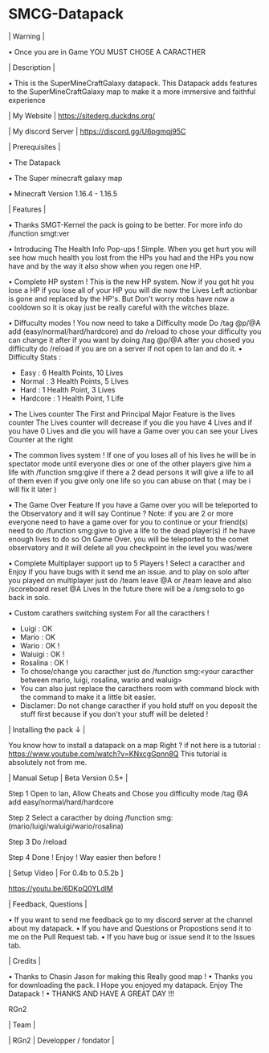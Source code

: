 # SMCG-Datapack

| Warning |

• Once you are in Game YOU MUST CHOSE A CARACTHER

| Description |

• This is the SuperMineCraftGalaxy datapack. This Datapack adds features to the SuperMineCraftGalaxy map to make it a more immersive and faithful experience

| My Website | https://sitederg.duckdns.org/

| My discord Server | https://discord.gg/U6pgmqj95C

| Prerequisites |

• The Datapack

• The Super minecraft galaxy map

• Minecraft Version 1.16.4 - 1.16.5

| Features |

• Thanks SMGT-Kernel the pack is going to be better. For more info do /function smgt:ver

• Introducing The Health Info Pop-ups ! Simple. When you get hurt you will see how much health you lost from the HPs you had and the HPs you now have and by the way it also show when you regen one HP.

• Complete HP system ! This is the new HP system. Now if you got hit you lose a HP if you lose all of your HP you will die now the Lives Left actionbar is gone and replaced by the HP's. But Don't worry mobs have now a cooldown so it is okay just be really careful with the witches blaze.

• Diffuculty modes ! You now need to take a Difficulty mode Do /tag @p/@A add (easy/normal/hard/hardcore) and do /reload to chose your difficulty you can change it after if you want by doing /tag @p/@A after you chosed you difficulty do /reload if you are on a server if not open to lan and do it.
• Difficulty Stats :
- Easy : 6 Health Points, 10 Lives
- Normal : 3 Health Points, 5 LIves
- Hard : 1 Health Point, 3 Lives
- Hardcore : 1 Health Point, 1 Life

• The Lives counter The First and Principal Major Feature is the lives counter The Lives counter will decrease if you die you have 4 Lives and if you have 0 Lives and die you will have a Game over you can see your Lives Counter at the right

• The common lives system ! If one of you loses all of his lives he will be in spectator mode until everyone dies or one of the other players give him a life with /function smg:give if there a 2 dead persons it will give a life to all of them even if you give only one life so you can abuse on that ( may be i will fix it later )

• The Game Over Feature If you have a Game over you will be teleported to the Observatory and it will say Continue ? Note: if you are 2 or more everyone need to have a game over for you to continue or your friend(s) need to do /function smg:give to give a life to the dead player(s) if he have enough lives to do so On Game Over. you will be teleported to the comet observatory and it will delete all you checkpoint in the level you was/were

• Complete Multiplayer support up to 5 Players ! Select a caracther and Enjoy if you have bugs with it send me an issue. and to play on solo after you played on multiplayer just do /team leave @A or /team leave and also /scoreboard reset @A Lives In the future there will be a /smg:solo to go back in solo.

• Custom carathers switching system For all the caracthers !
- Luigi : OK
- Mario : OK
- Wario : OK !
- Waluigi : OK !
- Rosalina : OK !
- To chose/change you caracther just do /function smg:<your caracther between mario, luigi, rosalina, wario and waluig>
- You can also just replace the caracthers room with command block with the command to make it a little bit easier.
- Disclamer: Do not change caracther if you hold stuff on you deposit the stuff first because if you don't your stuff will be deleted !

| Installing the pack ↓ |

You know how to install a datapack on a map Right ?
if not here is a tutorial : https://www.youtube.com/watch?v=KNxcgGpnn8Q
This tutorial is absolutely not from me.

| Manual Setup | Beta Version 0.5+ |

Step 1
Open to lan, Allow Cheats and Chose you difficulty mode /tag @A add easy/normal/hard/hardcore

Step 2
Select a caracther by doing /function smg:(mario/luigi/waluigi/wario/rosalina)

Step 3
Do /reload

Step 4
Done ! Enjoy ! Way easier then before !

[ Setup Video | For 0.4b to 0.5.2b ]

 https://youtu.be/6DKpQ0YLdlM

| Feedback, Questions |

• If you want to send me feedback go to my discord server at the channel about my datapack.
• If you have and Questions or Propostions send it to me on the Pull Request tab.
• If you have bug or issue send it to the Issues tab.

| Credits |

• Thanks to Chasin Jason for making this Really good map !
• Thanks you for downloading the pack. I Hope you enjoyed my datapack. Enjoy The Datapack !
• THANKS AND HAVE A GREAT DAY !!!

RGn2

| Team |

| RGn2 | Developper / fondator |
